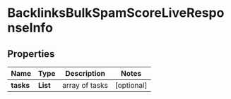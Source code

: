 # BacklinksBulkSpamScoreLiveResponseInfo


## Properties

| Name | Type | Description | Notes |
|------------ | ------------- | ------------- | -------------|
**tasks** | **List<BacklinksBulkSpamScoreLiveTaskInfo>** | array of tasks |[optional]|